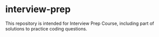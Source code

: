 # interview-prep

This repository is intended for Interview Prep Course, including part of solutions to practice coding questions.
